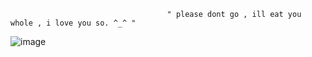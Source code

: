                                        " please dont go , ill eat you whole , i love you so. ^_^ "

![image](https://github.com/user-attachments/assets/72b60b2e-60fc-4548-8d79-ce432e8b6982)












